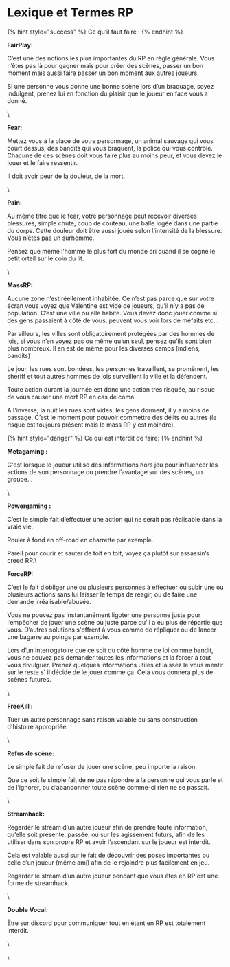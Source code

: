 # Lexique et Termes RP



{% hint style="success" %}
Ce qu’il faut faire :
{% endhint %}

**FairPlay:**

C’est une des notions les plus importantes du RP en règle générale. Vous n’êtes pas là pour gagner mais pour créer des scènes, passer un bon moment mais aussi faire passer un bon moment aux autres joueurs.

Si une personne vous donne une bonne scène lors d’un braquage, soyez indulgent, prenez lui en fonction du plaisir que le joueur en face vous a donné.

\


**Fear:**&#x20;

Mettez vous à la place de votre personnage, un animal sauvage qui vous court dessus, des bandits qui vous braquent, la police qui vous contrôle. Chacune de ces scènes doit vous faire plus au moins peur, et vous devez le jouer et le faire ressentir.

Il doit avoir peur de la douleur, de la mort.

\


**Pain:**&#x20;

Au même titre que le fear, votre personnage peut recevoir diverses blessures, simple chute, coup de couteau, une balle logée dans une partie du corps. Cette douleur doit être aussi jouée selon l’intensité de la blessure. Vous n’êtes pas un surhomme.&#x20;

Pensez que même l’homme le plus fort du monde cri quand il se cogne le petit orteil sur le coin du lit.

\


**MassRP:**&#x20;

Aucune zone n’est réellement inhabitée. Ce n’est pas parce que sur votre écran vous voyez que Valentine est vide de joueurs, qu’il n’y a pas de population. C’est une ville où elle habite. Vous devez donc jouer comme si des gens passaient à côté de vous, peuvent vous voir lors de méfaits etc…

Par ailleurs, les villes sont obligatoirement protégées par des hommes de lois, si vous n’en voyez pas ou même qu’un seul, pensez qu’ils sont bien plus nombreux. Il en est de même pour les diverses camps (indiens, bandits)

Le jour, les rues sont bondées, les personnes travaillent, se promènent, les sheriff et tout autres hommes de lois surveillent la ville et la défendent.

Toute action durant la journée est donc une action très risquée, au risque de vous causer une mort RP en cas de coma.

A l'inverse, la nuit les rues sont vides, les gens dorment, il y a moins de passage. C’est le moment pour pouvoir commettre des délits ou autres (le risque est toujours présent mais le mass RP y est moindre).



{% hint style="danger" %}
Ce qui est interdit de faire:
{% endhint %}

**Metagaming :**

C'est lorsque le joueur utilise des informations hors jeu pour influencer les actions de son personnage ou prendre l’avantage sur des scènes, un groupe...

\


**Powergaming :**

C’est le simple fait d’effectuer une action qui ne serait pas réalisable dans la vraie vie.

Rouler à fond en off-road en charrette par exemple.

Pareil pour courir et sauter de toit en toit, voyez ça plutôt sur assassin’s creed RP.\




**ForceRP:**

C’est le fait d’obliger une ou plusieurs personnes à effectuer ou subir une ou plusieurs actions sans lui laisser le temps de réagir, ou de faire une demande irréalisable/abusée.

Vous ne pouvez pas instantanément ligoter une personne juste pour l’empêcher de jouer une scène ou juste parce qu'il a eu plus de répartie que vous. D’autres solutions s'offrent à vous comme de répliquer ou de lancer une bagarre au poings par exemple.

Lors d’un interrogatoire que ce soit du côté homme de loi comme bandit, vous ne pouvez pas demander toutes les informations et la forcer à tout vous divulguer. Prenez quelques informations utiles et laissez le vous mentir sur le reste s' il décide de le jouer comme ça. Cela vous donnera plus de scènes futures.

\


**FreeKill :**

Tuer un autre personnage sans raison valable ou sans construction d'histoire appropriée.

\


**Refus de scène:**

Le simple fait de refuser de jouer une scène, peu importe la raison.

Que ce soit le simple fait de ne pas répondre à la personne qui vous parle et de l’ignorer, ou d’abandonner toute scène comme-ci rien ne se passait.

\


**Streamhack:**

Regarder le stream d’un autre joueur afin de prendre toute information, qu’elle soit présente, passée, ou sur les agissement futurs, afin de les utiliser dans son propre RP et avoir l’ascendant sur le joueur est interdit.

Cela est valable aussi sur le fait de découvrir des poses importantes ou celle d’un joueur (même ami) afin de le rejoindre plus facilement en jeu.

Regarder le stream d’un autre joueur pendant que vous êtes en RP est une forme de streamhack.

\


**Double Vocal:**

Être sur discord pour communiquer tout en étant en RP est totalement interdit.

\


\

